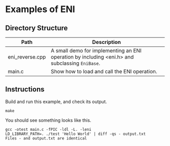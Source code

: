 Examples of ENI
===============

## Directory Structure

| Path            | Description                                     |
| --------------- | ----------------------------------------------- |
| eni_reverse.cpp | A small demo for implementing an ENI operation by including <eni.h> and subclassing `EniBase`. |
| main.c          | Show how to load and call the ENI operation.    |


## Instructions

Build and run this example, and check its output.

```
make
```

You should see something looks like this.

```
gcc -otest main.c -fPIC -ldl -L. -leni
LD_LIBRARY_PATH=. ./test 'Hello World' | diff -qs - output.txt
Files - and output.txt are identical
```
